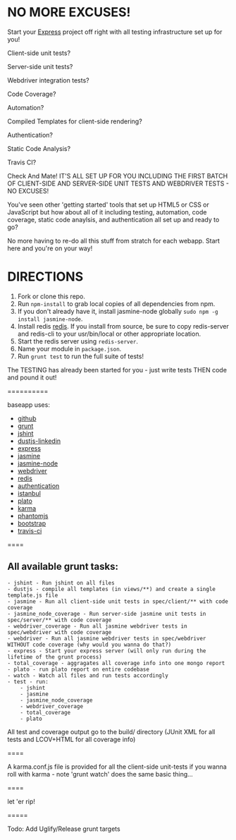 # NO MORE EXCUSES!

Start your [Express](http://expressjs.com/) project off right with all testing infrastructure set up for you!

Client-side unit tests?

Server-side unit tests?

Webdriver integration tests?

Code Coverage?

Automation?

Compiled Templates for client-side rendering?

Authentication?

Static Code Analysis?

Travis CI?

Check And Mate!  IT'S ALL SET UP FOR YOU INCLUDING THE FIRST BATCH OF CLIENT-SIDE AND SERVER-SIDE UNIT TESTS AND WEBDRIVER TESTS - NO EXCUSES!

You've seen other 'getting started' tools that set up HTML5 or CSS or JavaScript but how about all of it including testing, automation, code coverage, static code anaylsis, and authentication all set up and ready to go?

No more having to re-do all this stuff from stratch for each webapp.  Start here and you're on your way!

DIRECTIONS
==========

1. Fork or clone this repo.
2. Run ```npm-install``` to grab local copies of all dependencies from npm.
3. If you don't already have it, install jasmine-node globally ```sudo npm -g install jasmine-node```. 
4. Install redis [redis](http://redis.io/download).  If you install from source, 
be sure to copy redis-server and redis-cli to your usr/bin/local or other appropriate location.
5. Start the redis server using ```redis-server```.
6. Name your module in ```package.json```.
7. Run ```grunt test``` to run the full suite of tests!

The TESTING has already been started for you - just write tests THEN code and pound it out!

==========

baseapp uses:

* [github](https://github.com/)
* [grunt](http://gruntjs.com/)
* [jshint](http://www.jshint.com/)
* [dustjs-linkedin](http://linkedin.github.io/dustjs/)
* [express](http://expressjs.com/)
* [jasmine](http://pivotal.github.io/jasmine/)
* [jasmine-node](https://github.com/mhevery/jasmine-node)
* [webdriver](https://github.com/camme/webdriverjs)
* [redis](http://redis.io/)
* [authentication](http://redis.io/topics/twitter-clone)
* [istanbul](https://github.com/gotwarlost/istanbul)
* [plato](https://github.com/jsoverson/plato)
* [karma](http://karma-runner.github.io/0.8/index.html)
* [phantomjs](http://phantomjs.org/)
* [bootstrap](http://twitter.github.io/bootstrap/)
* [travis-ci](https://travis-ci.org/)

====

All available grunt tasks:
--------------------------

    - jshint - Run jshint on all files
    - dustjs - compile all templates (in views/**) and create a single template.js file
    - jasmine - Run all client-side unit tests in spec/client/** with code coverage
    - jasmine_node_coverage - Run server-side jasmine unit tests in spec/server/** with code coverage
    - webdriver_coverage - Run all jasmine webdriver tests in spec/webdriver with code coverage
    - webdriver - Run all jasmine webdriver tests in spec/webdriver WITHOUT code coverage (why would you wanna do that?)
    - express - Start your express server (will only run during the lifetime of the grunt process)
    - total_coverage - aggragates all coverage info into one mongo report
    - plato - run plato report on entire codebase
    - watch - Watch all files and run tests accordingly
    - test - run:
        - jshint
        - jasmine
        - jasmine_node_coverage
        - webdriver_coverage
        - total_coverage
        - plato
    
All test and coverage output go to the build/ directory (JUnit XML for all tests and LCOV+HTML for all coverage info)

====

A karma.conf.js file is provided for all the client-side unit-tests if you wanna roll with karma - note 'grunt watch' does the same basic thing...

====

let 'er rip!

=====


Todo: Add Uglify/Release grunt targets
